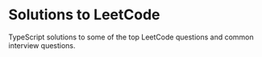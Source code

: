 # Solutions to LeetCode
TypeScript solutions to some of the top LeetCode questions and common interview questions.